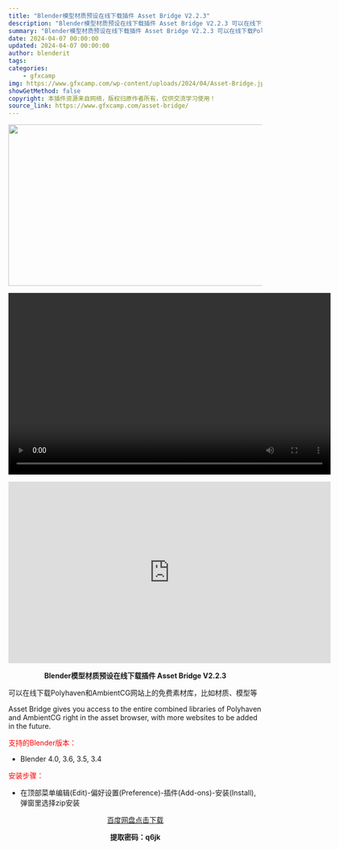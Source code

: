 ```yaml
---
title: "Blender模型材质预设在线下载插件 Asset Bridge V2.2.3"
description: "Blender模型材质预设在线下载插件 Asset Bridge V2.2.3 可以在线下载Polyhaven和AmbientCG网站上的免费素材库，比如材质、模型等 Asset Bridge giv..."
summary: "Blender模型材质预设在线下载插件 Asset Bridge V2.2.3 可以在线下载Polyhaven和AmbientCG网站上的免费素材库，比如材质、模型等 Asset Bridge giv..."
date: 2024-04-07 00:00:00
updated: 2024-04-07 00:00:00
author: blenderit
tags: 
categories:
    - gfxcamp
img: https://www.gfxcamp.com/wp-content/uploads/2024/04/Asset-Bridge.jpg
showGetMethod: false
copyright: 本插件资源来自网络，版权归原作者所有，仅供交流学习使用！
source_link: https://www.gfxcamp.com/asset-bridge/
---
```

<div><p><img decoding="async" class="aligncenter size-full wp-image-120724" src="https://www.gfxcamp.com/wp-content/uploads/2024/04/Asset-Bridge.jpg" data-src="https://www.gfxcamp.com/wp-content/uploads/2024/04/Asset-Bridge.jpg" alt="" width="640" height="320" data-srcset="https://www.gfxcamp.com/wp-content/uploads/2024/04/Asset-Bridge.jpg 640w, https://www.gfxcamp.com/wp-content/uploads/2024/04/Asset-Bridge-150x75.jpg 150w" data-sizes="(max-width: 640px) 100vw, 640px"><br>
</p><center><div style="width: 640px;" class="wp-video"><!--[if lt IE 9]><script>document.createElement('video');</script><![endif]-->
<video class="wp-video-shortcode" id="video-120727-1" width="640" height="360" preload="true" controls="controls"><source type="video/mp4" src="http://cloud.video.taobao.com/play/u/null/p/1/e/6/t/1/457086743604.mp4?_=1"></source><a href="http://cloud.video.taobao.com/play/u/null/p/1/e/6/t/1/457086743604.mp4">http://cloud.video.taobao.com/play/u/null/p/1/e/6/t/1/457086743604.mp4</a></video></div></center><p style="text-align: center;"><strong><iframe loading="lazy" src="https://player.youku.com/embed/XNjM4NjczMTE5Ng==" width="640" height="360" frameborder="0" allowfullscreen="allowfullscreen" data-mce-fragment="1"></iframe></strong></p><p style="text-align: center;"><strong>Blender模型材质预设在线下载插件 Asset Bridge V2.2.3</strong></p><p>可以在线下载Polyhaven和AmbientCG网站上的免费素材库，比如材质、模型等</p><p>Asset Bridge gives you access to the entire combined libraries of Polyhaven and AmbientCG right in the asset browser, with more websites to be added in the future.</p><p style="text-align: left;"><span style="color: #ff0000;">支持的Blender版本：</span></p><ul>
<li style="text-align: left;">Blender 4.0, 3.6, 3.5, 3.4</li>
</ul><p style="text-align: left;"><span style="color: #ff0000;">安装步骤：</span></p><ul>
<li>在顶部菜单编辑(Edit)-偏好设置(Preference)-插件(Add-ons)-安装(Install),弹窗里选择zip安装</li>
</ul><p style="text-align: center;"><a class="maxbutton-3 maxbutton maxbutton-baidu" target="_blank" rel="noopener" href="https://pan.baidu.com/s/1YiP4irfYJgGO0xKiZISSCw?pwd=q6jk"><span class="mb-text">百度网盘点击下载</span></a></p><p style="text-align: center;"><strong>提取密码：q6jk</strong></p></div>